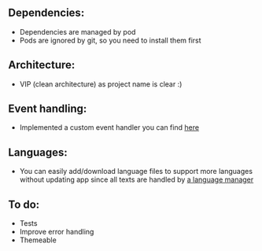## Dependencies:
* Dependencies are managed by pod
* Pods are ignored by git, so you need to install them first

## Architecture:
* VIP (clean architecture) as project name is clear :)

## Event handling:
* Implemented a custom event handler you can find [here](./CleanSwiftSample/Managers/NotificationManager.swift)

## Languages:
* You can easily add/download language files to support more languages without updating app since all texts are handled by [a language manager](./CleanSwiftSample/Managers/LanguageManager.swift)

## To do:
* Tests
* Improve error handling
* Themeable

